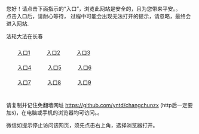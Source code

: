 您好！请点击下面指示的“入口”，浏览此网站是安全的，且为您带来平安。。 <br/>
点击入口后，请耐心等待， 过程中可能会出现无法打开的提示，请忽略，最终会进入网站. </br>

法轮大法在长春<br/>
<div style="padding:10px"><a style="margin:20px" target="_blank" href="https://d257nxwyk4ni1b.cloudfront.net/2Qpsp?opdvvinf" id="ccLink1" rel="nofollow">入口1</a> <a target="_blank" style="margin:20px" href="https://d3oa87rjar62md.cloudfront.net/2Qpsp?qzxegq" id="ccLink2" rel="nofollow">入口2</a> <a style="margin:20px" target="_blank" href="https://dboosp9hmkmeu.cloudfront.net/2Qpsp?dzuwmwes" id="ccLink3" rel="nofollow">入口3</a></div>

<div style="padding:10px" ><a style="margin:20px" target="_blank" href="https://d257nxwyk4ni1b.cloudfront.net/2Qpsp?opdvvinf" id="ccLink4" rel="nofollow">入口4</a> <a style="margin:20px" href="https://d3oa87rjar62md.cloudfront.net/2Qpsp?qzxegq" target="_blank" id="ccLink5" rel="nofollow">入口5</a> <a style="margin:20px" href="https://dboosp9hmkmeu.cloudfront.net/2Qpsp?dzuwmwes" target="_blank" id="ccLink6" rel="nofollow">入口6</a></div>

<div style="padding:10px"><a style="margin:20px" target="_blank" href="https://d257nxwyk4ni1b.cloudfront.net/2Qpsp?opdvvinf" id="ccLink7" rel="nofollow">入口7</a> <a style="margin:20px" href="https://d3oa87rjar62md.cloudfront.net/2Qpsp?qzxegq" target="_blank" id="ccLink8" rel="nofollow">入口8</a> <a style="margin:20px" target="_blank" href="https://dboosp9hmkmeu.cloudfront.net/2Qpsp?dzuwmwes" id="ccLink9" rel="nofollow">入口9</a></div>

<br/>



请复制并记住免翻墙网址 https://github.com/yntd/changchunzx (http后一定要加s)，在电脑或手机的浏览器均可访问。。<br/>

微信如提示停止访问该网页，须先点击右上角，选择浏览器打开。
